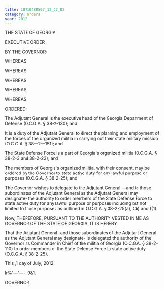 ```yaml
---
title: 18710488507_12_12_02
category: orders
year: 2012
---
```

 

THE STATE OF GEORGIA

EXECUTIVE ORDER

BY THE GOVERNOR:

WHEREAS:

WHEREAS:

WHEREAS:

WHEREAS:

WHEREAS:

ORDERED:

The Adjutant General is the executive head of the Georgia Department
of Defense (O.C.G.A. § 38-2-130); and

It is a duty of the Adjutant General to direct the planning and
employment of the forces of the organized militia in carrying out their
state military mission (O.C.G.A. § 38—2—151); and

The State Defense Force is a part of Georgia's organized militia
(O.C.G.A. § 38-2-3 and 38-2-23); and

The members of Georgia's organized militia, with their consent, may be
ordered by the Governor to state active duty for any lawful purpose or
purposes (O.C.G.A. § 38-2-25); and

The Governor wishes to delegate to the Adjutant General —and to those
subordinates of the Adjutant General as the Adjutant General may
designate- the authority to order members of the State Defense Force
to state active duty for any lawful purpose or purposes including but
not limited to those purposes as outlined in O.C.G.A. § 38-2-25(a), Cb)
and ((1).

Now, THEREFORE, PURSUANT TO THE AUTHORITY VESTED IN ME AS
GOVERNOR OF THE STATE OF GEORGIA, IT IS HEREBY

That the Adjutant General -and those subordinates of the Adjutant
General as the Adjutant General may designate- is delegated the
authority of the Governor as Commander in Chief of the militia of
Georgia (O.C.G.A. § 38-2-110) to order members of the State Defense
Force to state active duty (O.C.G.A. § 38-2-25).

This ,1 day of July, 2012.

lr\%'—'—-. 9&1.

GOVERNOR

